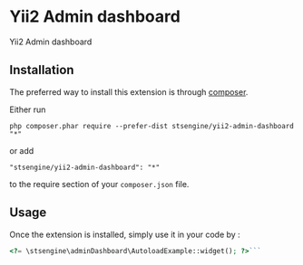 Yii2 Admin dashboard
====================
Yii2 Admin dashboard

Installation
------------

The preferred way to install this extension is through [composer](http://getcomposer.org/download/).

Either run

```
php composer.phar require --prefer-dist stsengine/yii2-admin-dashboard "*"
```

or add

```
"stsengine/yii2-admin-dashboard": "*"
```

to the require section of your `composer.json` file.


Usage
-----

Once the extension is installed, simply use it in your code by  :

```php
<?= \stsengine\adminDashboard\AutoloadExample::widget(); ?>```